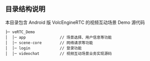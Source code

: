 ## 目录结构说明

本目录包含 Android 版 VolcEngineRTC 的视频互动场景 Demo 源代码

```
├─ veRTC_Demo                   
│  │─ app               // 场景选择、用户信息等功能
│  │─ scene-core        // 网络请求等功能
│  │─ login             // 登录功能
│  │─ videochat         // 视频互动场景业务实现源码
```
